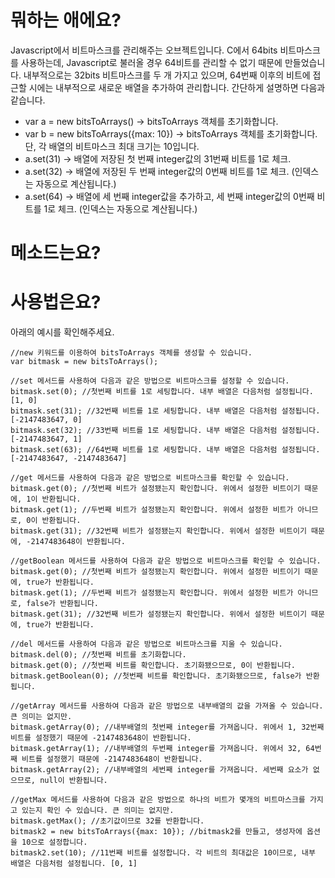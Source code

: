 뭐하는 애에요?
=====
Javascript에서 비트마스크를 관리해주는 오브젝트입니다. C에서 64bits 비트마스크를 사용하는데, Javascript로 불러올 경우 64비트를 관리할 수 없기 때문에 만들었습니다. 내부적으로는 32bits 비트마스크를 두 개 가지고 있으며, 64번째 이후의 비트에 접근할 시에는 내부적으로 새로운 배열을 추가하여 관리합니다. 간단하게 설명하면 다음과 같습니다.
- var a = new bitsToArrays() -> bitsToArrays 객체를 초기화합니다.
- var b = new bitsToArrays({max: 10}) -> bitsToArrays 객체를 초기화합니다. 단, 각 배열의 비트마스크 최대 크기는 10입니다.
- a.set(31) -> 배열에 저장된 첫 번째 integer값의 31번째 비트를 1로 체크.
- a.set(32) -> 배열에 저장된 두 번째 integer값의 0번째 비트를 1로 체크. (인덱스는 자동으로 계산됩니다.)
- a.set(64) -> 배열에 세 번째 integer값을 추가하고, 세 번째 integer값의 0번째 비트를 1로 체크. (인덱스는 자동으로 계산됩니다.)

메소드는요?
=====


사용법은요?
=====
아래의 예시를 확인해주세요.
```
//new 키워드를 이용하여 bitsToArrays 객체를 생성할 수 있습니다.
var bitmask = new bitsToArrays();

//set 메서드를 사용하여 다음과 같은 방법으로 비트마스크를 설정할 수 있습니다.
bitmask.set(0); //첫번째 비트를 1로 세팅합니다. 내부 배열은 다음처럼 설정됩니다. [1, 0]
bitmask.set(31); //32번째 비트를 1로 세팅합니다. 내부 배열은 다음처럼 설정됩니다. [-2147483647, 0]
bitmask.set(32); //33번째 비트를 1로 세팅합니다. 내부 배열은 다음처럼 설정됩니다. [-2147483647, 1]
bitmask.set(63); //64번째 비트를 1로 세팅합니다. 내부 배열은 다음처럼 설정됩니다. [-2147483647, -2147483647]

//get 메서드를 사용하여 다음과 같은 방법으로 비트마스크를 확인할 수 있습니다.
bitmask.get(0); //첫번째 비트가 설정됐는지 확인합니다. 위에서 설정한 비트이기 때문에, 1이 반환됩니다.
bitmask.get(1); //두번째 비트가 설정됐는지 확인합니다. 위에서 설정한 비트가 아니므로, 0이 반환됩니다.
bitmask.get(31); //32번째 비트가 설정됐는지 확인합니다. 위에서 설정한 비트이기 때문에, -2147483648이 반환됩니다.

//getBoolean 메서드를 사용하여 다음과 같은 방법으로 비트마스크를 확인할 수 있습니다.
bitmask.get(0); //첫번째 비트가 설정됐는지 확인합니다. 위에서 설정한 비트이기 때문에, true가 반환됩니다.
bitmask.get(1); //두번째 비트가 설정됐는지 확인합니다. 위에서 설정한 비트가 아니므로, false가 반환됩니다.
bitmask.get(31); //32번째 비트가 설정됐는지 확인합니다. 위에서 설정한 비트이기 때문에, true가 반환됩니다.

//del 메서드를 사용하여 다음과 같은 방법으로 비트마스크를 지울 수 있습니다.
bitmask.del(0); //첫번째 비트를 초기화합니다.
bitmask.get(0); //첫번째 비트를 확인합니다. 초기화됐으므로, 0이 반환됩니다.
bitmask.getBoolean(0); //첫번째 비트를 확인합니다. 초기화됐으므로, false가 반환됩니다.

//getArray 메서드를 사용하여 다음과 같은 방법으로 내부배열의 값을 가져올 수 있습니다. 큰 의미는 없지만.
bitmask.getArray(0); //내부배열의 첫번째 integer를 가져옵니다. 위에서 1, 32번째 비트를 설정했기 때문에 -2147483648이 반환됩니다.
bitmask.getArray(1); //내부배열의 두번째 integer를 가져옵니다. 위에서 32, 64번째 비트를 설정했기 때문에 -2147483648이 반환됩니다.
bitmask.getArray(2); //내부배열의 세번째 integer를 가져옵니다. 세번째 요소가 없으므로, null이 반환됩니다.

//getMax 메서드를 사용하여 다음과 같은 방법으로 하나의 비트가 몇개의 비트마스크를 가지고 있는지 확인 수 있습니다. 큰 의미는 없지만.
bitmask.getMax(); //초기값이므로 32를 반환합니다.
bitmask2 = new bitsToArrays({max: 10}); //bitmask2를 만들고, 생성자에 옵션을 10으로 설정합니다.
bitmask2.set(10); //11번째 비트를 설정합니다. 각 비트의 최대값은 10이므로, 내부 배열은 다음처럼 설정됩니다. [0, 1]
```
